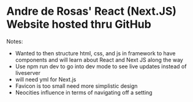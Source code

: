 # Andre de Rosas' React (Next.JS) Website hosted thru GitHub

Notes:
* Wanted to then structure html, css, and js in framework to have components and will learn about React and Next JS along the way
* Use npm run dev to go into dev mode to see live updates instead of liveserver
* will need yml for Next.js
* Favicon is too small need more simplistic design
* Neocities influence in terms of navigating off a setting